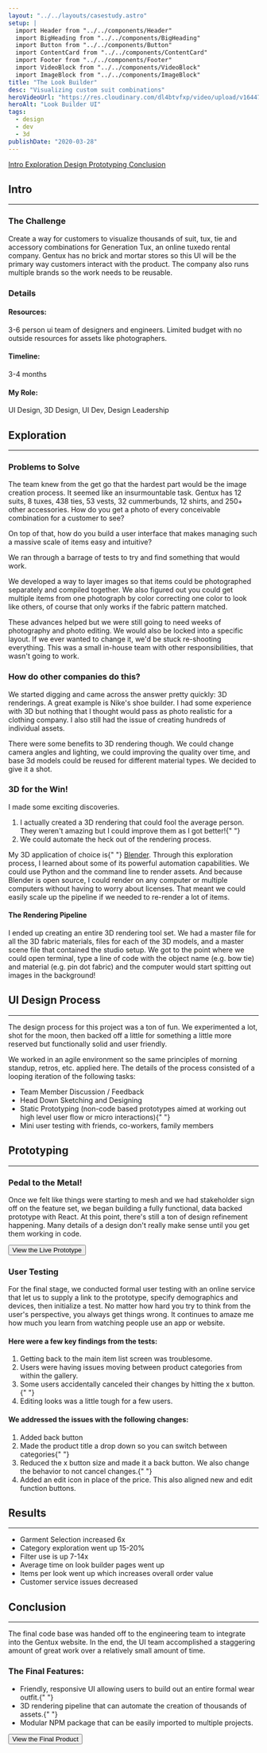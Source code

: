 ```yaml
---
layout: "../../layouts/casestudy.astro"
setup: |
  import Header from "../../components/Header"
  import BigHeading from "../../components/BigHeading"
  import Button from "../../components/Button"
  import ContentCard from "../../components/ContentCard"
  import Footer from "../../components/Footer"
  import VideoBlock from "../../components/VideoBlock"
  import ImageBlock from "../../components/ImageBlock"
title: "The Look Builder"
desc: "Visualizing custom suit combinations"
heroVideoUrl: "https://res.cloudinary.com/dl4btvfxp/video/upload/v1644700337/home/200504-093605_dev8kc.mp4"
heroAlt: "Look Builder UI"
tags:
  - design
  - dev
  - 3d
publishDate: "2020-03-28"
---
```


<Fragment slot="nav">
  <a class="inline-block text-gray-500 hover:text-white" href="#intro">
    Intro
  </a>
  <a
    class="inline-block text-gray-500 hover:text-white"
    href="#exploration"
  >
    Exploration
  </a>
  <a
    class="inline-block text-gray-500 hover:text-white"
    href="#process"
  >
    Design
  </a>
  <a
    class="inline-block text-gray-500 hover:text-white"
    href="#prototyping"
  >
    Prototyping
  </a>
  <a
    class="inline-block text-gray-500 hover:text-white"
    href="#conclusion"
  >
    Conclusion
  </a>
</Fragment>

<ContentCard id="intro">
  <h2 class="mt-0">Intro</h2>
  <hr class="border-gray-300" />
  <div class="space-y-16">
  <h3>The Challenge</h3>
  <p>
    Create a way for customers to visualize thousands of suit, tux, tie
    and accessory combinations for Generation Tux, an online tuxedo rental
    company. Gentux has no brick and mortar stores so this UI will be the
    primary way customers interact with the product. The company also runs
    multiple brands so the work needs to be reusable.
  </p>
  </div>

  <div class="space-y-16">
  <h3>Details</h3>
  <div
    class="flex flex-col gap-8 rounded-b-lg bg-gray-200 p-32 sm:grid sm:gap-16 sm:rounded-b-2xl"
    style={{ gridTemplateColumns: "auto auto" }}
  >
    <h4>Resources:</h4>
    <p>
      3-6 person ui team of designers and engineers. Limited budget with
      no outside resources for assets like photographers.
    </p>
    <h4>Timeline:</h4>
    <p>3-4 months</p>
    <h4>My Role:</h4>
    <p>UI Design, 3D Design, UI Dev, Design Leadership</p>
  </div>
  </div>

</ContentCard>

<ContentCard id="exploration">
  <h2>Exploration</h2>
  <hr class="border-gray-300" />
  <div class="space-y-16">
  <h3>Problems to Solve</h3>
  <p>
    The team knew from the get go that the hardest part would be the image
    creation process. It seemed like an insurmountable task. Gentux has 12
    suits, 8 tuxes, 438 ties, 53 vests, 32 cummerbunds, 12 shirts, and
    250+ other accessories. How do you get a photo of every conceivable
    combination for a customer to see?
  </p>
  <p>
    On top of that, how do you build a user interface that makes managing
    such a massive scale of items easy and intuitive?
  </p>
  <p>
    We ran through a barrage of tests to try and find something that would
    work.
  </p>
  </div>

</ContentCard>

<div>
  <div class="case-study-grid-images mx-auto w-full max-w-[1182px]">
    <ImageBlock
      src="https://res.cloudinary.com/dl4btvfxp/image/upload/v1644701684/look%20builder/layer-stack-illustration_pshrve.jpg"
      className="row-start-1 row-end-3 aspect-[383/511]"
    />
    <ImageBlock
      src="https://res.cloudinary.com/dl4btvfxp/image/upload/v1644701684/look%20builder/photo-setup-illustration_rcjblx.jpg"
      className="row-start-1 row-end-3 aspect-[383/511]"
    />
    <ImageBlock
      src="https://res.cloudinary.com/dl4btvfxp/image/upload/v1644701683/look%20builder/IMG_2004_jwjlmf.jpg"
      className="row-start-1 row-end-3 aspect-[383/511]"
    />
  </div>
  <div class="case-study-grid-images mx-auto w-full max-w-[1182px]">
    <ImageBlock
      src="https://res.cloudinary.com/dl4btvfxp/image/upload/v1644701683/look%20builder/IMG_1818_ol572f.jpg"
      className="col-start-1 aspect-[383/248]"
    />
    <ImageBlock
      src="https://res.cloudinary.com/dl4btvfxp/image/upload/v1644701685/look%20builder/ties_yrixuy.jpg"
      className="aspect-[383/248]"
    />
    <ImageBlock
      src="https://res.cloudinary.com/dl4btvfxp/image/upload/v1644701683/look%20builder/IMG_1746_rlcyj0.jpg"
      className="col-start-3 col-end-4 row-start-1 row-end-3 aspect-[383/511]"
    />
    <ImageBlock
      src="https://res.cloudinary.com/dl4btvfxp/image/upload/v1644701683/look%20builder/IMG_1838_aczw3w.jpg"
      className="col-start-2 col-end-3 row-start-1 row-end-3 aspect-[383/511]"
    />
  </div>

</div>

<ContentCard>
<div class="space-y-16">
  <p>
    We developed a way to layer images so that items could be photographed
    separately and compiled together. We also figured out you could get
    multiple items from one photograph by color correcting one color to
    look like others, of course that only works if the fabric pattern
    matched.
  </p>
  <p>
    These advances helped but we were still going to need weeks of
    photography and photo editing. We would also be locked into a specific
    layout. If we ever wanted to change it, we'd be stuck re-shooting
    everything. This was a small in-house team with other
    responsibilities, that wasn't going to work.
  </p>
  </div>
</ContentCard>

<ContentCard>
<div class="space-y-16">
  <h3>How do other companies do this?</h3>
  <p>
    We started digging and came across the answer pretty quickly: 3D
    renderings. A great example is Nike's shoe builder. I had some
    experience with 3D but nothing that I thought would pass as photo
    realistic for a clothing company. I also still had the issue of
    creating hundreds of individual assets.
  </p>
  <p>
    There were some benefits to 3D rendering though. We could change
    camera angles and lighting, we could improving the quality over time,
    and base 3d models could be reused for different material types. We
    decided to give it a shot.
  </p>
  </div>
</ContentCard>

<div class="case-study-grid-images mx-auto w-full max-w-[1182px]">
  <ImageBlock
    src="https://res.cloudinary.com/dl4btvfxp/image/upload/v1644701685/look%20builder/suit-wireframe_kdqfcb.jpg"
    className="row-start-1 row-end-3 aspect-[383/511]"
  />
  <ImageBlock
    src="https://res.cloudinary.com/dl4btvfxp/image/upload/v1644701683/look%20builder/3d-suit-clay_qj4vr7.jpg"
    className="row-start-1 row-end-3 aspect-[383/511]"
  />
  <VideoBlock
    src="https://res.cloudinary.com/dl4btvfxp/video/upload/v1644701695/look%20builder/suit-turntable_r2rbor.mp4#t=0.1"
    className="row-start-1 row-end-3 aspect-[383/511]"
  />
</div>

<ContentCard>
<div class="space-y-16">
  <h3>3D for the Win!</h3>
  <p>I made some exciting discoveries.</p>
  <ol>
    <li>
      I actually created a 3D rendering that could fool the average
      person. They weren't amazing but I could improve them as I got
      better!{" "}
    </li>
    <li>We could automate the heck out of the rendering process. </li>
  </ol>
  <p>
    My 3D application of choice is{" "}
    <a href="https://www.blender.org/">Blender</a>. Through this
    exploration process, I learned about some of its powerful automation
    capabilities. We could use Python and the command line to render
    assets. And because Blender is open source, I could render on any
    computer or multiple computers without having to worry about licenses.
    That meant we could easily scale up the pipeline if we needed to
    re-render a lot of items.
  </p>
  </div>
</ContentCard>

<div class="case-study-grid-images mx-auto w-full max-w-[1182px]">
  <ImageBlock
    src="https://res.cloudinary.com/dl4btvfxp/image/upload/v1644701683/look%20builder/200329-144241_ms7mex.jpg"
    className="col-start-1 col-end-3 row-start-1 row-end-3 aspect-[782/507]"
  />
  <ImageBlock
    src="https://res.cloudinary.com/dl4btvfxp/image/upload/v1644701683/look%20builder/200329-144245_qzlxvm.jpg"
    className="row-start-1 row-end-3 aspect-[383/507]"
  />
</div>

<ContentCard>
<div class="space-y-16">
  <h4> The Rendering Pipeline</h4>
  <p>
    I ended up creating an entire 3D rendering tool set. We had a master
    file for all the 3D fabric materials, files for each of the 3D models,
    and a master scene file that contained the studio setup. We got to the
    point where we could open terminal, type a line of code with the
    object name (e.g. bow tie) and material (e.g. pin dot fabric) and the
    computer would start spitting out images in the background!
  </p>
  </div>
</ContentCard>

<ContentCard id="process">
  <h2>UI Design Process</h2>
  <hr class="border-gray-300" />
  <div class="space-y-16">
  <p>
    The design process for this project was a ton of fun. We experimented
    a lot, shot for the moon, then backed off a little for something a
    little more reserved but functionally solid and user friendly.
  </p>
  <p>
    We worked in an agile environment so the same principles of morning
    standup, retros, etc. applied here. The details of the process
    consisted of a looping iteration of the following tasks:
  </p>
  <ul>
    <li>Team Member Discussion / Feedback </li>
    <li>Head Down Sketching and Designing </li>
    <li>
      Static Prototyping (non-code based prototypes aimed at working out
      high level user flow or micro interactions){" "}
    </li>
    <li>Mini user testing with friends, co-workers, family members</li>
  </ul>
  </div>
</ContentCard>

<div>
  <div class={`case-study-grid-images mx-auto w-full max-w-[1182px]`}>
    <ImageBlock
      src="https://res.cloudinary.com/dl4btvfxp/image/upload/v1644701684/look%20builder/look-builder-sketch-1_o4tntx.jpg"
      className="col-start-1 col-end-4 row-start-1 row-end-3 aspect-[1182/414]"
    />
  </div>
  <div class="case-study-grid-images mx-auto w-full max-w-[1182px]">
    <ImageBlock
      src="https://res.cloudinary.com/dl4btvfxp/image/upload/v1644701683/look%20builder/look-builder-sketch-2_rwaigd.jpg"
      className="row-start-1 row-end-3 aspect-[383/590]"
    />
    <ImageBlock
      src="https://res.cloudinary.com/dl4btvfxp/image/upload/v1644701683/look%20builder/look-builder-sketch-3_z75pi8.jpg"
      className="row-start-1 row-end-3"
    />
    <ImageBlock
      src="https://res.cloudinary.com/dl4btvfxp/image/upload/v1644701683/look%20builder/look-builder-sketch-4_bzaqsm.jpg"
    />
    <ImageBlock
      src="https://res.cloudinary.com/dl4btvfxp/image/upload/v1644701683/look%20builder/look-builder-sketch-5_wts0ms.jpg"
    />
  </div>
  <div class="case-study-grid-images mx-auto w-full max-w-[1182px]">
    <ImageBlock
      src="https://res.cloudinary.com/dl4btvfxp/image/upload/v1644701685/look%20builder/ui-iterations-1_dv6eam.jpg"
      className="row-span-2 aspect-[383/287]"
    />
    <ImageBlock
      src="https://res.cloudinary.com/dl4btvfxp/image/upload/v1644701685/look%20builder/ui-iterations-2_rpfdfv.jpg"
      className="row-span-2"
    />
    <ImageBlock
      src="https://res.cloudinary.com/dl4btvfxp/image/upload/v1644701685/look%20builder/ui-iterations-3_iyhioy.jpg"
      className="row-span-2"
    />
  </div>
  <div class="case-study-grid-images mx-auto w-full max-w-[1182px]">
    <ImageBlock
      src="https://res.cloudinary.com/dl4btvfxp/image/upload/v1644701686/look%20builder/ui-iterations-4_sn4zty.jpg"
      className="row-span-2 aspect-[383/287]"
    />
    <ImageBlock
      src="https://res.cloudinary.com/dl4btvfxp/image/upload/v1644701686/look%20builder/ui-iterations-5_jqbwie.jpg"
      className="row-span-2"
    />
    <ImageBlock
      src="https://res.cloudinary.com/dl4btvfxp/image/upload/v1644701686/look%20builder/ui-iterations-6_k2dd9v.jpg"
      className="row-span-2"
    />
  </div>

</div>

<div class={`mx-auto w-full max-w-[1182px] `}>
  <VideoBlock
    className="aspect-4/3"
    src="https://res.cloudinary.com/dl4btvfxp/video/upload/v1644701690/look%20builder/lookbuilder-hero_cos46b.mp4#t=0.1"
  />
</div>

<ContentCard id="prototyping">
  <h2>Prototyping</h2>
  <hr class="border-gray-300" />
  <div class="space-y-16">
  <h3>Pedal to the Metal!</h3>
  <p>
    Once we felt like things were starting to mesh and we had stakeholder
    sign off on the feature set, we began building a fully functional,
    data backed prototype with React. At this point, there's still a ton
    of design refinement happening. Many details of a design don't really
    make sense until you get them working in code.
  </p>
</div>
</ContentCard>

<div class={`mx-auto w-full max-w-[400px] `}>
  <VideoBlock
    className="aspect-[400/690]"
    src="https://res.cloudinary.com/dl4btvfxp/video/upload/v1644701692/look%20builder/200402-194656_voamab.mp4#t=0.1"
  />
</div>

<div class={`mx-auto w-full max-w-[1182px] `}>
  <VideoBlock
    src="https://res.cloudinary.com/dl4btvfxp/video/upload/v1644701705/look%20builder/200330-073437_com_qs5bfd.mp4#t=0.1"
    className="aspect-[1182/849] w-[1200px] max-w-full"
  />
</div>

<div class="mx-auto w-full max-w-3xl">
  <Button big target="_blank" href="https://proto-moria.netlify.com/">
    View the Live Prototype
  </Button>
</div>

<ContentCard>
<div class="space-y-16">
  <h3>User Testing</h3>
  <p>
    For the final stage, we conducted formal user testing with an online
    service that let us to supply a link to the prototype, specify
    demographics and devices, then initialize a test. No matter how hard
    you try to think from the user's perspective, you always get things
    wrong. It continues to amaze me how much you learn from watching
    people use an app or website.
  </p>
  </div>
  <div class="space-y-16">
  <h4> Here were a few key findings from the tests:</h4>
  <ol>
    <li>Getting back to the main item list screen was troublesome. </li>
    <li>
      Users were having issues moving between product categories from
      within the gallery.
    </li>
    <li>
      Some users accidentally canceled their changes by hitting the x
      button.{" "}
    </li>
    <li>Editing looks was a little tough for a few users.</li>
  </ol>
  </div>
</ContentCard>

<div class={`mx-auto w-full max-w-[1182px]  `}>
  <ImageBlock
    className="aspect-[1182/779]"
    src="https://res.cloudinary.com/dl4btvfxp/image/upload/v1644701683/look%20builder/200330-172519_wfao1t.jpg"
  />
</div>

<ContentCard>
<div class="space-y-16">
  <h4> We addressed the issues with the following changes:</h4>
  <ol>
    <li>Added back button </li>
    <li>
      Made the product title a drop down so you can switch between
      categories{" "}
    </li>
    <li>
      Reduced the x button size and made it a back button. We also change
      the behavior to not cancel changes.{" "}
    </li>
    <li>
      Added an edit icon in place of the price. This also aligned new and
      edit function buttons.
    </li>
  </ol>
  </div>
</ContentCard>

<ContentCard>
  <h2>Results</h2>
  <hr class="border-gray-300" />
  <ul>
    <li>Garment Selection increased 6x</li>
    <li>Category exploration went up 15-20%</li>
    <li>Filter use is up 7-14x</li>
    <li>Average time on look builder pages went up</li>
    <li>Items per look went up which increases overall order value</li>
    <li>Customer service issues decreased</li>
  </ul>
</ContentCard>

<ContentCard id="conclusion">
  <h2>Conclusion</h2>
  <hr class="border-gray-300" />
  <div class="space-y-16">
  <p>
    The final code base was handed off to the engineering team to
    integrate into the Gentux website. In the end, the UI team
    accomplished a staggering amount of great work over a relatively small
    amount of time.
  </p>
  </div>
  <div class="space-y-16">
  <h3>The Final Features:</h3>
  <ul>
    <li>
      Friendly, responsive UI allowing users to build out an entire formal
      wear outfit.{" "}
    </li>
    <li>
      3D rendering pipeline that can automate the creation of thousands of
      assets.{" "}
    </li>
    <li>
      Modular NPM package that can be easily imported to multiple
      projects.
    </li>
  </ul>
</div>
</ContentCard>

<div class="mx-auto w-full max-w-3xl">
  <Button
    big
    target="_blank"
    href="https://www.generationtux.com/app/customize?bundle_ids=112&sidecar=list&product_skus=330914WHT%2C911246PLM%2C430464BLW%2C610158WHT%2C030088SLV%2CB10903BWN%2CA10186BRA%2C881007BLB"
  >
    View the Final Product
  </Button>
</div>
